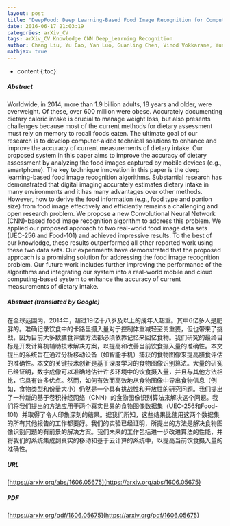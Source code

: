 ```yaml
---
layout: post
title: "DeepFood: Deep Learning-Based Food Image Recognition for Computer-Aided Dietary Assessment"
date: 2016-06-17 21:03:19
categories: arXiv_CV
tags: arXiv_CV Knowledge CNN Deep_Learning Recognition
author: Chang Liu, Yu Cao, Yan Luo, Guanling Chen, Vinod Vokkarane, Yunsheng Ma
mathjax: true
---
```


* content
{:toc}

##### Abstract
Worldwide, in 2014, more than 1.9 billion adults, 18 years and older, were overweight. Of these, over 600 million were obese. Accurately documenting dietary caloric intake is crucial to manage weight loss, but also presents challenges because most of the current methods for dietary assessment must rely on memory to recall foods eaten. The ultimate goal of our research is to develop computer-aided technical solutions to enhance and improve the accuracy of current measurements of dietary intake. Our proposed system in this paper aims to improve the accuracy of dietary assessment by analyzing the food images captured by mobile devices (e.g., smartphone). The key technique innovation in this paper is the deep learning-based food image recognition algorithms. Substantial research has demonstrated that digital imaging accurately estimates dietary intake in many environments and it has many advantages over other methods. However, how to derive the food information (e.g., food type and portion size) from food image effectively and efficiently remains a challenging and open research problem. We propose a new Convolutional Neural Network (CNN)-based food image recognition algorithm to address this problem. We applied our proposed approach to two real-world food image data sets (UEC-256 and Food-101) and achieved impressive results. To the best of our knowledge, these results outperformed all other reported work using these two data sets. Our experiments have demonstrated that the proposed approach is a promising solution for addressing the food image recognition problem. Our future work includes further improving the performance of the algorithms and integrating our system into a real-world mobile and cloud computing-based system to enhance the accuracy of current measurements of dietary intake.

##### Abstract (translated by Google)
在全球范围内，2014年，超过19亿十八岁及以上的成年人超重。其中6亿多人是肥胖的。准确记录饮食中的卡路里摄入量对于控制体重减轻至关重要，但也带来了挑战，因为目前大多数膳食评估方法都必须依靠记忆来回忆食物。我们研究的最终目标是开发计算机辅助技术解决方案，以提高和改善当前饮食摄入量的准确性。本文提出的系统旨在通过分析移动设备（如智能手机）捕获的食物图像来提高膳食评估的准确性。本文的关键技术创新是基于深度学习的食物图像识别算法。大量的研究已经证明，数字成像可以准确地估计许多环境中的饮食摄入量，并且与其他方法相比，它具有许多优点。然而，如何有效而高效地从食物图像中导出食物信息（例如，食物类型和份量大小）仍然是一个具有挑战性和开放性的研究问题。我们提出了一种新的基于卷积神经网络（CNN）的食物图像识别算法来解决这个问题。我们将我们提出的方法应用于两个真实世界的食物图像数据集（UEC-256和Food-101）并取得了令人印象深刻的结果。据我们所知，这些结果比使用这两个数据集的所有其他报告的工作都要好。我们的实验已经证明，所提出的方法是解决食物图像识别问题的有前景的解决方案。我们未来的工作包括进一步改进算法的性能，并将我们的系统集成到真实的移动和基于云计算的系统中，以提高当前饮食摄入量的准确性。

##### URL
[https://arxiv.org/abs/1606.05675](https://arxiv.org/abs/1606.05675)

##### PDF
[https://arxiv.org/pdf/1606.05675](https://arxiv.org/pdf/1606.05675)

